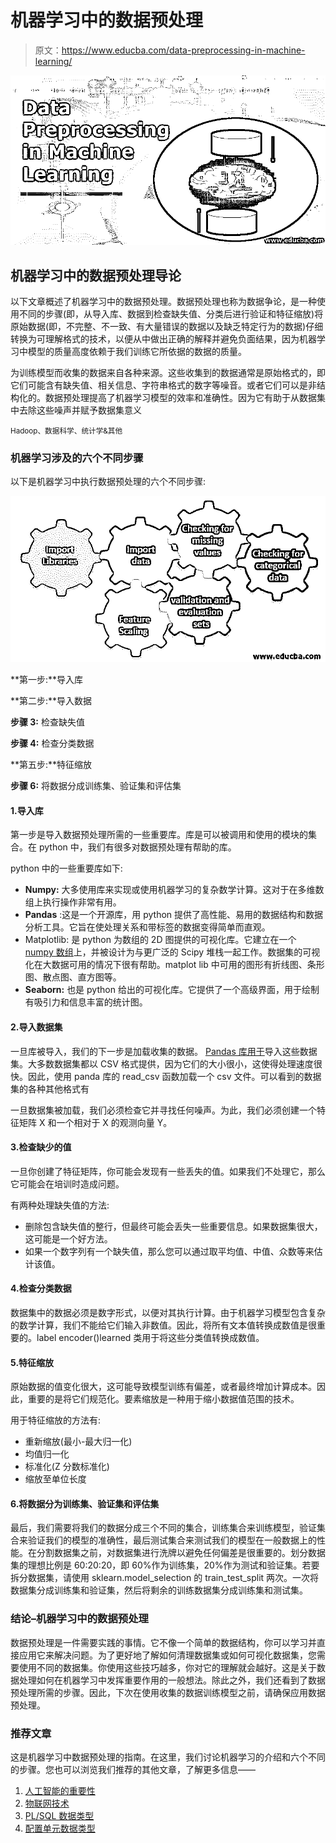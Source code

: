 # 机器学习中的数据预处理

> 原文：<https://www.educba.com/data-preprocessing-in-machine-learning/>

![Edit Post ‹ EDUCBA — WordPress](img/3fa6cac45b819c086284c5ea2679105a.png)



## 机器学习中的数据预处理导论

以下文章概述了机器学习中的数据预处理。数据预处理也称为数据争论，是一种使用不同的步骤(即，从导入库、数据到检查缺失值、分类后进行验证和特征缩放)将原始数据(即，不完整、不一致、有大量错误的数据以及缺乏特定行为的数据)仔细转换为可理解格式的技术，以便从中做出正确的解释并避免负面结果，因为机器学习中模型的质量高度依赖于我们训练它所依据的数据的质量。

为训练模型而收集的数据来自各种来源。这些收集到的数据通常是原始格式的，即它们可能含有缺失值、相关信息、字符串格式的数字等噪音。或者它们可以是非结构化的。数据预处理提高了机器学习模型的效率和准确性。因为它有助于从数据集中去除这些噪声并赋予数据集意义

<small>Hadoop、数据科学、统计学&其他</small>

### 机器学习涉及的六个不同步骤

以下是机器学习中执行数据预处理的六个不同步骤:

![Six Different Steps Involved in Machine Learning](img/85b014a16ddc49157a43f4f7be488d7b.png)



**第一步:**导入库

**第二步:**导入数据

**步骤 3:** 检查缺失值

**步骤 4:** 检查分类数据

**第五步:**特征缩放

**步骤 6:** 将数据分成训练集、验证集和评估集

#### 1.导入库

第一步是导入数据预处理所需的一些重要库。库是可以被调用和使用的模块的集合。在 python 中，我们有很多对数据预处理有帮助的库。

python 中的一些重要库如下:

*   **Numpy:** 大多使用库来实现或使用机器学习的复杂数学计算。这对于在多维数组上执行操作非常有用。
*   **Pandas** :这是一个开源库，用 python 提供了高性能、易用的数据结构和数据分析工具。它旨在使处理关系和带标签的数据变得简单而直观。
*   Matplotlib: 是 python 为数组的 2D 图提供的可视化库。它建立在一个 [numpy 数组](https://www.educba.com/what-is-numpy/)上，并被设计为与更广泛的 Scipy 堆栈一起工作。数据集的可视化在大数据可用的情况下很有帮助。matplot lib 中可用的图形有折线图、条形图、散点图、直方图等。
*   **Seaborn:** 也是 python 给出的可视化库。它提供了一个高级界面，用于绘制有吸引力和信息丰富的统计图。

#### 2.导入数据集

一旦库被导入，我们的下一步是加载收集的数据。 [Pandas 库用于](https://www.educba.com/what-is-pandas/)导入这些数据集。大多数数据集都以 CSV 格式提供，因为它们的大小很小，这使得处理速度很快。因此，使用 panda 库的 read_csv 函数加载一个 csv 文件。可以看到的数据集的各种其他格式有

一旦数据集被加载，我们必须检查它并寻找任何噪声。为此，我们必须创建一个特征矩阵 X 和一个相对于 X 的观测向量 Y。

#### 3.检查缺少的值

一旦你创建了特征矩阵，你可能会发现有一些丢失的值。如果我们不处理它，那么它可能会在培训时造成问题。

有两种处理缺失值的方法:

*   删除包含缺失值的整行，但最终可能会丢失一些重要信息。如果数据集很大，这可能是一个好方法。
*   如果一个数字列有一个缺失值，那么您可以通过取平均值、中值、众数等来估计该值。

#### 4.检查分类数据

数据集中的数据必须是数字形式，以便对其执行计算。由于机器学习模型包含复杂的数学计算，我们不能给它们输入非数值。因此，将所有文本值转换成数值是很重要的。label encoder()learned 类用于将这些分类值转换成数值。

#### 5.特征缩放

原始数据的值变化很大，这可能导致模型训练有偏差，或者最终增加计算成本。因此，重要的是将它们规范化。要素缩放是一种用于缩小数据值范围的技术。

用于特征缩放的方法有:

*   重新缩放(最小-最大归一化)
*   均值归一化
*   标准化(Z 分数标准化)
*   缩放至单位长度

#### 6.将数据分为训练集、验证集和评估集

最后，我们需要将我们的数据分成三个不同的集合，训练集合来训练模型，验证集合来验证我们的模型的准确性，最后测试集合来测试我们的模型在一般数据上的性能。在分割数据集之前，对数据集进行洗牌以避免任何偏差是很重要的。划分数据集的理想比例是 60:20:20，即 60%作为训练集，20%作为测试和验证集。若要拆分数据集，请使用 sklearn.model_selection 的 train_test_split 两次。一次将数据集分成训练集和验证集，然后将剩余的训练数据集分成训练集和测试集。

### 结论–机器学习中的数据预处理

数据预处理是一件需要实践的事情。它不像一个简单的数据结构，你可以学习并直接应用它来解决问题。为了更好地了解如何清理数据集或如何可视化数据集，您需要使用不同的数据集。你使用这些技巧越多，你对它的理解就会越好。这是关于数据处理如何在机器学习中发挥重要作用的一般想法。除此之外，我们还看到了数据预处理所需的步骤。因此，下次在使用收集的数据训练模型之前，请确保应用数据预处理。

### 推荐文章

这是机器学习中数据预处理的指南。在这里，我们讨论机器学习的介绍和六个不同的步骤。您也可以浏览我们推荐的其他文章，了解更多信息——

1.  [人工智能的重要性](https://www.educba.com/importance-of-artificial-intelligence/)
2.  [物联网技术](https://www.educba.com/iot-technology/)
3.  [PL/SQL 数据类型](https://www.educba.com/pl-sql-data-types/)
4.  [配置单元数据类型](https://www.educba.com/hive-data-types/)





